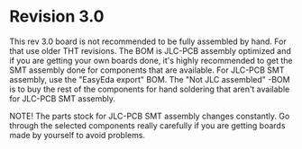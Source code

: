 # Revision 3.0

This rev 3.0 board is not recommended to be fully assembled by hand. For that use older THT revisions. The BOM is JLC-PCB assembly optimized and 
if you are getting your own boards done, it's highly recommended to get the SMT assembly done for components that are available. For JLC-PCB SMT assembly, 
use the "EasyEda export" BOM. The "Not JLC assembled" -BOM is to buy the rest of the components for hand soldering that aren't available for JLC-PCB SMT assembly.

NOTE! The parts stock for JLC-PCB SMT assembly changes constantly. Go through the selected components really carefully if you are getting boards made by yourself to avoid problems.
